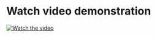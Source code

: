 # Watch video demonstration
[![Watch the video](https://i9.ytimg.com/vi_webp/kOb91Adx7Ug/mqdefault.webp?time=1619066700000&sqp=CMz-g4QG&rs=AOn4CLAo7FudZXt7uwsXq23GkbInYnP23Q)](https://youtu.be/MjEgyKP1mRU)
